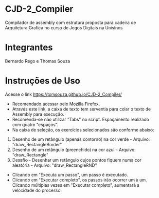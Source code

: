 # CJD-2_Compiler
Compilador de assembly com estrutura proposta para cadeira de Arquitetura Grafica no curso de Jogos Digitais na Unisinos

# Integrantes
Bernardo Rego e Thomas Souza

# Instruções de Uso
Acesse o link https://tomsouza.github.io/CJD-2_Compiler/
* Recomendado acessar pelo Mozilla Firefox.
* Através este link, a caixa de texto tem serventia para colar o texto de Assembly para execução.
* Recomenda-se não utilizar "Tabs" no script. Espaçamento realizado com quatro "espaços".
* Na caixa de seleção, os exercícios selecionados são conforme abaixo:
1. Desenho de um retângulo (apenas contorno) na cor verde - Arquivo: "draw_RectangleBorder"
2. Desenho de um retângulo (preenchido) na cor azul - Arquivo: "draw_Rectangle"
3. Desafio - Desenhar um retângulo cujos pontos fiquem numa cor aleatória - Arquivo: "draw_RectangleRND"
* Clicando em "Executa um passo", um passo é executado.
* Clicando em "Executar completo", os passos irão ocorrer um à um. Clicando múltiplas vezes em "Executar completo", aumentará a velocidade do processo.
